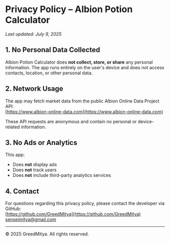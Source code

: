 # Privacy Policy – Albion Potion Calculator

_Last updated: July 9, 2025_

## 1. No Personal Data Collected

Albion Potion Calculator does **not collect, store, or share** any personal information. The app runs entirely on the user's device and does not access contacts, location, or other personal data.

## 2. Network Usage

The app may fetch market data from the public Albion Online Data Project API:  
[https://www.albion-online-data.com](https://www.albion-online-data.com)

These API requests are anonymous and contain no personal or device-related information.

## 3. No Ads or Analytics

This app:
- Does **not** display ads  
- Does **not** track users  
- Does **not** include third-party analytics services

## 4. Contact

For questions regarding this privacy policy, please contact the developer via GitHub:  
[https://github.com/GreedMitya](https://github.com/GreedMitya)
senseimitya@gmail.com

---

© 2025 GreedMitya. All rights reserved.
